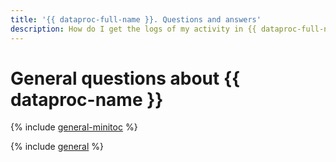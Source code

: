 ```yaml
---
title: '{{ dataproc-full-name }}. Questions and answers'
description: How do I get the logs of my activity in {{ dataproc-full-name }}? Find the answer to this and other questions in this article.
---
```


# General questions about {{ dataproc-name }}

{% include [general-minitoc](../../_qa/data-proc/minitoc/general.md) %}

{% include [general](../../_qa/data-proc/general.md) %}
